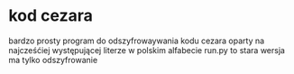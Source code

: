 # kod cezara
bardzo prosty program do odszyfrowaywania kodu cezara oparty na najcześćiej występującej literze w polskim alfabecie 
run.py to stara wersja ma tylko odszyfrowanie 
